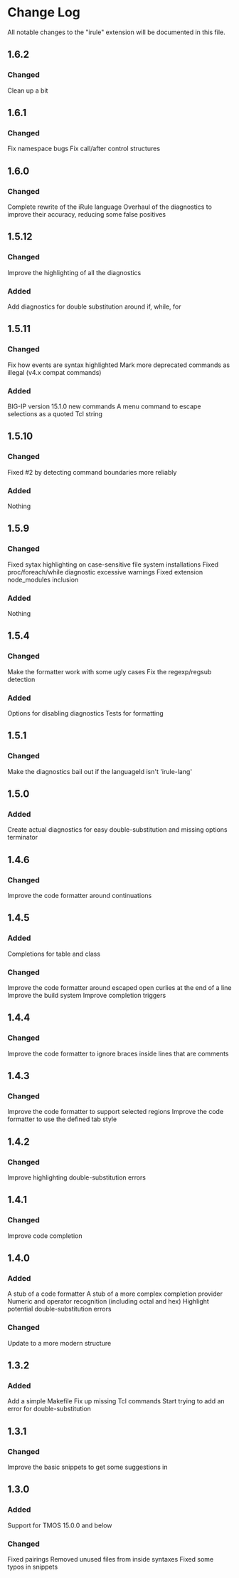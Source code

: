 # Change Log

All notable changes to the "irule" extension will be documented in this file.

## 1.6.2

### Changed
Clean up a bit

## 1.6.1

### Changed
Fix namespace bugs
Fix call/after control structures

## 1.6.0

### Changed
Complete rewrite of the iRule language
Overhaul of the diagnostics to improve their accuracy, reducing some false positives

## 1.5.12

### Changed
Improve the highlighting of all the diagnostics

### Added
Add diagnostics for double substitution around if, while, for

## 1.5.11

### Changed
Fix how events are syntax highlighted
Mark more deprecated commands as illegal (v4.x compat commands)

### Added
BIG-IP version 15.1.0 new commands
A menu command to escape selections as a quoted Tcl string

## 1.5.10

### Changed
Fixed #2 by detecting command boundaries more reliably

### Added
Nothing

## 1.5.9

### Changed
Fixed sytax highlighting on case-sensitive file system installations
Fixed proc/foreach/while diagnostic excessive warnings
Fixed extension node_modules inclusion

### Added
Nothing

## 1.5.4

### Changed
Make the formatter work with some ugly cases
Fix the regexp/regsub detection

### Added
Options for disabling diagnostics
Tests for formatting

## 1.5.1

### Changed
Make the diagnostics bail out if the languageId isn't 'irule-lang'

## 1.5.0

### Added
Create actual diagnostics for easy double-substitution and missing options terminator

## 1.4.6

### Changed
Improve the code formatter around continuations

## 1.4.5

### Added
Completions for table and class

### Changed
Improve the code formatter around escaped open curlies at the end of a line
Improve the build system
Improve completion triggers

## 1.4.4

### Changed
Improve the code formatter to ignore braces inside lines that are comments

## 1.4.3

### Changed
Improve the code formatter to support selected regions
Improve the code formatter to use the defined tab style
## 1.4.2

### Changed
Improve highlighting double-substitution errors

## 1.4.1

### Changed
Improve code completion

## 1.4.0

### Added
A stub of a code formatter
A stub of a more complex completion provider
Numeric and operator recognition (including octal and hex)
Highlight potential double-substitution errors

### Changed
Update to a more modern structure

## 1.3.2

### Added
Add a simple Makefile
Fix up missing Tcl commands
Start trying to add an error for double-substitution

## 1.3.1

### Changed
Improve the basic snippets to get some suggestions in

## 1.3.0

### Added
Support for TMOS 15.0.0 and below

### Changed
Fixed pairings
Removed unused files from inside syntaxes
Fixed some typos in snippets
